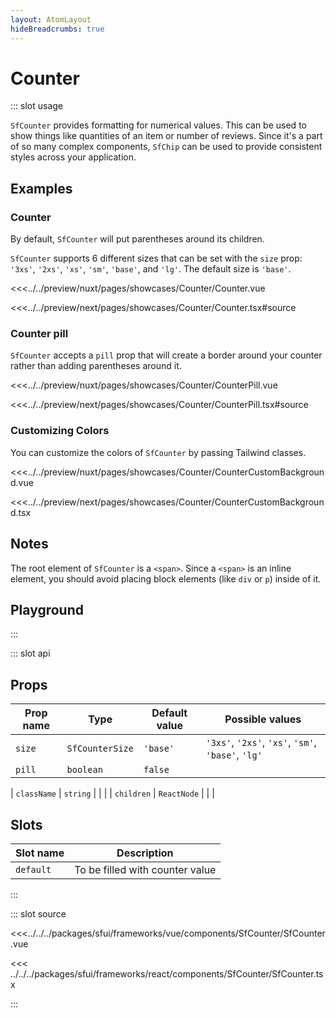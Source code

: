 ```yaml
---
layout: AtomLayout
hideBreadcrumbs: true
---
```

# Counter

::: slot usage

`SfCounter` provides formatting for numerical values. This can be used to show things like quantities of an item or number of reviews. Since it's a part of so many complex components, `SfChip` can be used to provide consistent styles across your application.

## Examples

### Counter

By default, `SfCounter` will put parentheses around its children.

`SfCounter` supports 6 different sizes that can be set with the `size` prop: `'3xs'`, `'2xs'`, `'xs'`, `'sm'`, `'base'`, and `'lg'`. The default size is `'base'`.

<Showcase showcase-name="Counter/Counter">

<!-- vue -->
<<<../../preview/nuxt/pages/showcases/Counter/Counter.vue
<!-- end vue -->
<!-- react -->
<<<../../preview/next/pages/showcases/Counter/Counter.tsx#source
<!-- end react -->

</Showcase>

### Counter pill

`SfCounter` accepts a `pill` prop that will create a border around your counter rather than adding parentheses around it.

<Showcase showcase-name="Counter/CounterPill">

<!-- vue -->
<<<../../preview/nuxt/pages/showcases/Counter/CounterPill.vue
<!-- end vue -->
<!-- react -->
<<<../../preview/next/pages/showcases/Counter/CounterPill.tsx#source
<!-- end react -->

</Showcase>

### Customizing Colors

You can customize the colors of `SfCounter` by passing Tailwind classes.

<Showcase showcase-name="Counter/CounterCustomBackground">

<!-- vue -->
<<<../../preview/nuxt/pages/showcases/Counter/CounterCustomBackground.vue
<!-- end vue -->
<!-- react -->
<<<../../preview/next/pages/showcases/Counter/CounterCustomBackground.tsx
<!-- end react -->

</Showcase>

## Notes

The root element of `SfCounter` is a `<span>`. Since a `<span>` is an inline element, you should avoid placing block elements (like `div` or `p`) inside of it.

## Playground

<Generate />

:::

::: slot api
## Props

| Prop name | Type              | Default value | Possible values                       |
|-----------|-------------------|---------------|---------------------------------------|
| `size`      | `SfCounterSize` | `'base'`        | `'3xs'`, `'2xs'`, `'xs'`, `'sm'`, `'base'`, `'lg'` |
| `pill`      | `boolean`         | `false`       |                                       |
<!-- react -->
| `className` | `string`          |               |                                       |
| `children`  | `ReactNode`       |               |                                       |
<!-- end react -->

<!-- vue -->
## Slots

| Slot name | Description                     |
| --------- | ------------------------------- |
| `default`   | To be filled with counter value |
<!-- end vue -->

:::

::: slot source
<SourceCode>
<!-- vue -->
<<<../../../packages/sfui/frameworks/vue/components/SfCounter/SfCounter.vue
<!-- end vue -->
<!-- react -->
<<< ../../../packages/sfui/frameworks/react/components/SfCounter/SfCounter.tsx
<!-- end react -->
</SourceCode>
:::
